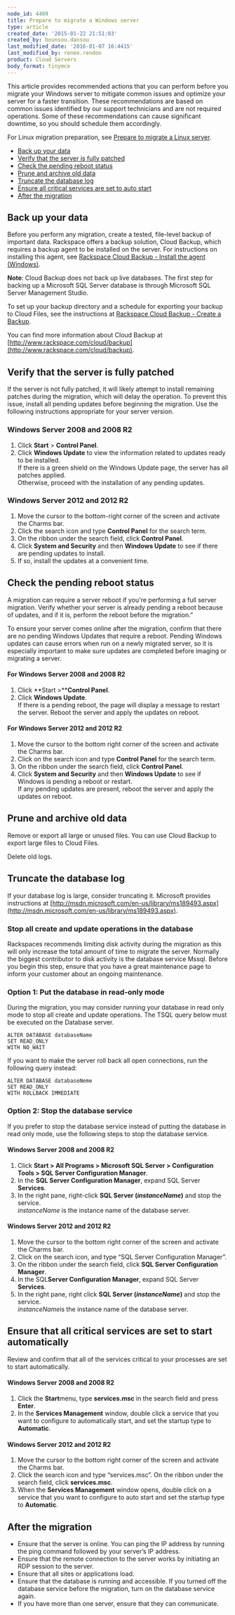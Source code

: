 ```yaml
---
node_id: 4489
title: Prepare to migrate a Windows server
type: article
created_date: '2015-01-22 21:51:03'
created_by: hounsou.dansou
last_modified_date: '2016-01-07 16:4415'
last_modified_by: renee.rendon
product: Cloud Servers
body_format: tinymce
---
```


This article provides recommended actions that you can perform before
you migrate your Windows server to mitigate common issues and optimize
your server for a faster transition. These recommendations are based on
common issues identified by our support technicians and are not required
operations. Some of these recommendations can cause significant
downtime, so you should schedule them accordingly.

For Linux migration preparation, see [Prepare to migrate a
Linux server](/knowledge_center/node/1325).

-   [Back up your data](#backupData)
-   [Verify that the server is fully patched](#verifyServerisPatched)
-   [Check the pending reboot status](#checkBootStatus)
-   [Prune and archive old data](#pruneOldData)
-   [Truncate the database log](#truncateLog)
-   [Ensure all critical services are set to auto
    start](#ensureAutoStart)
-   [After the migration](#afterMigration)

 

Back up your data
-----------------

Before you perform any migration, create a tested, file-level backup of
important data. Rackspace offers a backup solution, Cloud Backup, which
requires a backup agent to be installed on the server. For instructions
on installing this agent, see [Rackspace Cloud Backup - Install the
agent
(Windows)](http://www.rackspace.com/knowledge_center/article/rackspace-cloud-backup-install-the-agent-windows).

**Note**: Cloud Backup does not back up live databases. The first step
for backing up a Microsoft SQL Server database is through Microsoft SQL
Server Management Studio. 

To set up your backup directory and a schedule for exporting your backup
to Cloud Files, see the instructions at [Rackspace Cloud Backup - Create
a
Backup](https://admin.rackspace.com/knowledge_center/article/rackspace-cloud-backup-create-a-backup-0).

You can find more information about Cloud Backup
at [http://www.rackspace.com/cloud/backup](http://www.rackspace.com/cloud/backup).

Verify that the server is fully patched
---------------------------------------

If the server is not fully patched, it will likely attempt to install
remaining patches during the migration, which will delay the operation.
To prevent this issue, install all pending updates before beginning the
migration. Use the following instructions appropriate for your server
version.

### Windows Server 2008 and 2008 R2

1.  Click **Start** \> **Control Panel**.
2.  Click **Windows Update** to view the information related to updates
    ready to be installed.\
     If there is a green shield on the Windows Update page, the server
    has all patches applied.\
     Otherwise, proceed with the installation of any pending updates.

### Windows Server 2012 and 2012 R2

1.  Move the cursor to the bottom-right corner of the screen and
    activate the Charms bar.
2.  Click the search icon and type **Control Panel** for the search
    term.
3.  On the ribbon under the search field, click **Control Panel**.
4.  Click **System and Security** and then **Windows Update** to see if
    there are pending updates to install.
5.  If so, install the updates at a convenient time.

Check the pending reboot status
-------------------------------

A migration can require a server reboot if you're performing a full
server migration. Verify whether your server is already pending a reboot
because of updates, and if it is, perform the reboot before the
migration.&rdquo;

To ensure your server comes online after the migration, confirm that
there are no pending Windows Updates that require a reboot. Pending
Windows updates can cause errors when run on a newly migrated server, so
it is especially important to make sure updates are completed before
imaging or migrating a server.

#### For Windows Server 2008 and 2008 R2

1.  Click **Start \>****Control Panel**.
2.  Click **Windows Update**.\
     If there is a pending reboot, the page will display a message to
    restart the server. Reboot the server and apply the updates on
    reboot.

#### For Windows Server 2012 and 2012 R2

1.  Move the cursor to the bottom right corner of the screen and
    activate the Charms bar.
2.  Click on the search icon and type **Control Panel** for the search
    term.
3.  On the ribbon under the search field, click **Control Panel**.
4.  Click **System and Security** and then **Windows Update** to see if
    Windows is pending a reboot or restart.\
     If any pending updates are present, reboot the server and apply the
    updates on reboot.

Prune and archive old data
--------------------------

Remove or export all large or unused files. You can use Cloud Backup to
export large files to Cloud Files.

Delete old logs.

Truncate the database log
-------------------------

If your database log is large, consider truncating it. Microsoft
provides instructions at
[http://msdn.microsoft.com/en-us/library/ms189493.aspx](http://msdn.microsoft.com/en-us/library/ms189493.aspx).

### Stop all create and update operations in the database

Rackspaces recommends limiting disk activity during the migration as
this will only increase the total amount of time to migrate the server.
Normally the biggest contributor to disk activity is the database
service Mssql. Before you begin this step, ensure that you have a great
maintenance page to inform your customer about an ongoing maintenance.

### Option 1: Put the database in read-only mode

During the migration, you may consider running your database in read
only mode to stop all create and update operations. The TSQL query below
must be executed on the Database server.

    ALTER DATABASE databaseName
    SET READ_ONLY
    WITH NO_WAIT

If you want to make the server roll back all open connections, run the
following query instead:

    ALTER DATABASE databaseNeme
    SET READ_ONLY
    WITH ROLLBACK IMMEDIATE

### Option 2: Stop the database service

If you prefer to stop the database service instead of putting the
database in read only mode, use the following steps to stop the database
service.

#### Windows Server 2008 and 2008 R2

1.  Click **Start \> All Programs \> Microsoft SQL Server
    \> Configuration Tools \> SQL Server Configuration Manager**.
2.  In the **SQL Server Configuration Manager**, expand SQL
    Server **Services**.
3.  In the right pane, right-click **SQL Server (*instanceName*)** and
    stop the service.\
     *instanceName* is the instance name of the database server.

#### Windows Server 2012 and 2012 R2

1.  Move the cursor  to the bottom right corner of the screen and
    activate the Charms bar.
2.  Click on the search icon, and type &ldquo;SQL Server Configuration
    Manager&rdquo;.
3.  On the ribbon under the search field, click **SQL Server
    Configuration Manager**.
4.  In the SQL**Server Configuration Manager**, expand SQL Server
    **Services**.
5.  In the right pane, right click **SQL Server (*instanceName*)** and
    stop the service.\
     *instanceName*is the instance name of the database server.

Ensure that all critical services are set to start automatically
----------------------------------------------------------------

Review and confirm that all of the services critical to your processes
are set to start automatically.

#### Windows Server 2008 and 2008 R2

1.  Click the **Start**menu, type **services.msc** in the search field
    and press **Enter**.
2.  In the **Services Management** window, double click a service that
    you want to configure to automatically start, and set the startup
    type to **Automatic**.

#### Windows Server 2012 and 2012 R2

1.  Move the cursor to the bottom right corner of the screen and
    activate the Charms bar.
2.  Click the search icon and type &ldquo;services.msc&rdquo;. On the ribbon under
    the search field, click **services.msc**.
3.  When the **Services Management** window opens, double click on a
    service that you want to configure to auto start and set the startup
    type to **Automatic**.

After the migration
-------------------

-   Ensure that the server is online. You can ping the IP address by
    running the ping command followed by your server&rsquo;s IP address.
-   Ensure that the remote connection to the server works by initiating
    an RDP session to the server.
-   Ensure that all sites or applications load.
-   Ensure that the database is running and accessible. If you turned
    off the database service before the migration, turn on the database
    service again.
-   If you have more than one server, ensure that they can communicate.


